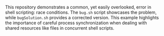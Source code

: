 This repository demonstrates a common, yet easily overlooked, error in shell scripting: race conditions.  The `bug.sh` script showcases the problem, while `bugSolution.sh` provides a corrected version.  This example highlights the importance of careful process synchronization when dealing with shared resources like files in concurrent shell scripts.